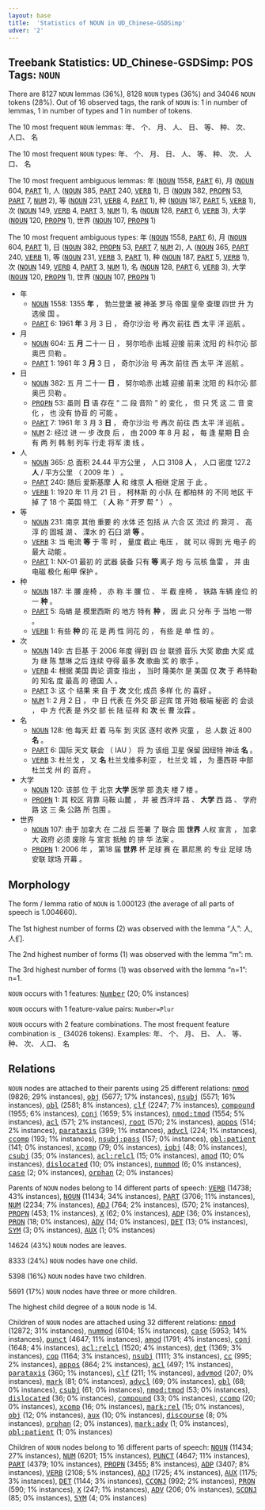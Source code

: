 ```yaml
---
layout: base
title:  'Statistics of NOUN in UD_Chinese-GSDSimp'
udver: '2'
---
```


## Treebank Statistics: UD_Chinese-GSDSimp: POS Tags: `NOUN`

There are 8127 `NOUN` lemmas (36%), 8128 `NOUN` types (36%) and 34046 `NOUN` tokens (28%).
Out of 16 observed tags, the rank of `NOUN` is: 1 in number of lemmas, 1 in number of types and 1 in number of tokens.

The 10 most frequent `NOUN` lemmas: 年、 个、 月、 人、 日、 等、 种、 次、 人口、 名

The 10 most frequent `NOUN` types:  年、 个、 月、 日、 人、 等、 种、 次、 人口、 名

The 10 most frequent ambiguous lemmas: 年 (<tt><a href="zh_gsdsimp-pos-NOUN.html">NOUN</a></tt> 1558, <tt><a href="zh_gsdsimp-pos-PART.html">PART</a></tt> 6), 月 (<tt><a href="zh_gsdsimp-pos-NOUN.html">NOUN</a></tt> 604, <tt><a href="zh_gsdsimp-pos-PART.html">PART</a></tt> 1), 人 (<tt><a href="zh_gsdsimp-pos-NOUN.html">NOUN</a></tt> 385, <tt><a href="zh_gsdsimp-pos-PART.html">PART</a></tt> 240, <tt><a href="zh_gsdsimp-pos-VERB.html">VERB</a></tt> 1), 日 (<tt><a href="zh_gsdsimp-pos-NOUN.html">NOUN</a></tt> 382, <tt><a href="zh_gsdsimp-pos-PROPN.html">PROPN</a></tt> 53, <tt><a href="zh_gsdsimp-pos-PART.html">PART</a></tt> 7, <tt><a href="zh_gsdsimp-pos-NUM.html">NUM</a></tt> 2), 等 (<tt><a href="zh_gsdsimp-pos-NOUN.html">NOUN</a></tt> 231, <tt><a href="zh_gsdsimp-pos-VERB.html">VERB</a></tt> 4, <tt><a href="zh_gsdsimp-pos-PART.html">PART</a></tt> 1), 种 (<tt><a href="zh_gsdsimp-pos-NOUN.html">NOUN</a></tt> 187, <tt><a href="zh_gsdsimp-pos-PART.html">PART</a></tt> 5, <tt><a href="zh_gsdsimp-pos-VERB.html">VERB</a></tt> 1), 次 (<tt><a href="zh_gsdsimp-pos-NOUN.html">NOUN</a></tt> 149, <tt><a href="zh_gsdsimp-pos-VERB.html">VERB</a></tt> 4, <tt><a href="zh_gsdsimp-pos-PART.html">PART</a></tt> 3, <tt><a href="zh_gsdsimp-pos-NUM.html">NUM</a></tt> 1), 名 (<tt><a href="zh_gsdsimp-pos-NOUN.html">NOUN</a></tt> 128, <tt><a href="zh_gsdsimp-pos-PART.html">PART</a></tt> 6, <tt><a href="zh_gsdsimp-pos-VERB.html">VERB</a></tt> 3), 大学 (<tt><a href="zh_gsdsimp-pos-NOUN.html">NOUN</a></tt> 120, <tt><a href="zh_gsdsimp-pos-PROPN.html">PROPN</a></tt> 1), 世界 (<tt><a href="zh_gsdsimp-pos-NOUN.html">NOUN</a></tt> 107, <tt><a href="zh_gsdsimp-pos-PROPN.html">PROPN</a></tt> 1)

The 10 most frequent ambiguous types:  年 (<tt><a href="zh_gsdsimp-pos-NOUN.html">NOUN</a></tt> 1558, <tt><a href="zh_gsdsimp-pos-PART.html">PART</a></tt> 6), 月 (<tt><a href="zh_gsdsimp-pos-NOUN.html">NOUN</a></tt> 604, <tt><a href="zh_gsdsimp-pos-PART.html">PART</a></tt> 1), 日 (<tt><a href="zh_gsdsimp-pos-NOUN.html">NOUN</a></tt> 382, <tt><a href="zh_gsdsimp-pos-PROPN.html">PROPN</a></tt> 53, <tt><a href="zh_gsdsimp-pos-PART.html">PART</a></tt> 7, <tt><a href="zh_gsdsimp-pos-NUM.html">NUM</a></tt> 2), 人 (<tt><a href="zh_gsdsimp-pos-NOUN.html">NOUN</a></tt> 365, <tt><a href="zh_gsdsimp-pos-PART.html">PART</a></tt> 240, <tt><a href="zh_gsdsimp-pos-VERB.html">VERB</a></tt> 1), 等 (<tt><a href="zh_gsdsimp-pos-NOUN.html">NOUN</a></tt> 231, <tt><a href="zh_gsdsimp-pos-VERB.html">VERB</a></tt> 3, <tt><a href="zh_gsdsimp-pos-PART.html">PART</a></tt> 1), 种 (<tt><a href="zh_gsdsimp-pos-NOUN.html">NOUN</a></tt> 187, <tt><a href="zh_gsdsimp-pos-PART.html">PART</a></tt> 5, <tt><a href="zh_gsdsimp-pos-VERB.html">VERB</a></tt> 1), 次 (<tt><a href="zh_gsdsimp-pos-NOUN.html">NOUN</a></tt> 149, <tt><a href="zh_gsdsimp-pos-VERB.html">VERB</a></tt> 4, <tt><a href="zh_gsdsimp-pos-PART.html">PART</a></tt> 3, <tt><a href="zh_gsdsimp-pos-NUM.html">NUM</a></tt> 1), 名 (<tt><a href="zh_gsdsimp-pos-NOUN.html">NOUN</a></tt> 128, <tt><a href="zh_gsdsimp-pos-PART.html">PART</a></tt> 6, <tt><a href="zh_gsdsimp-pos-VERB.html">VERB</a></tt> 3), 大学 (<tt><a href="zh_gsdsimp-pos-NOUN.html">NOUN</a></tt> 120, <tt><a href="zh_gsdsimp-pos-PROPN.html">PROPN</a></tt> 1), 世界 (<tt><a href="zh_gsdsimp-pos-NOUN.html">NOUN</a></tt> 107, <tt><a href="zh_gsdsimp-pos-PROPN.html">PROPN</a></tt> 1)


* 年
  * <tt><a href="zh_gsdsimp-pos-NOUN.html">NOUN</a></tt> 1558: 1355 <b>年</b> ， 勃兰登堡 被 神圣 罗马 帝国 皇帝 查理 四世 升 为 选侯 国 。
  * <tt><a href="zh_gsdsimp-pos-PART.html">PART</a></tt> 6: 1961 <b>年</b> 3 月 3 日 ， 奇尔沙治 号 再次 前往 西 太平 洋 巡航 。
* 月
  * <tt><a href="zh_gsdsimp-pos-NOUN.html">NOUN</a></tt> 604: 五 <b>月</b> 二十一 日 ， 努尔哈赤 出城 迎接 前来 沈阳 的 科尔沁 部 奥巴 贝勒 。
  * <tt><a href="zh_gsdsimp-pos-PART.html">PART</a></tt> 1: 1961 年 3 <b>月</b> 3 日 ， 奇尔沙治 号 再次 前往 西 太平 洋 巡航 。
* 日
  * <tt><a href="zh_gsdsimp-pos-NOUN.html">NOUN</a></tt> 382: 五 月 二十一 <b>日</b> ， 努尔哈赤 出城 迎接 前来 沈阳 的 科尔沁 部 奥巴 贝勒 。
  * <tt><a href="zh_gsdsimp-pos-PROPN.html">PROPN</a></tt> 53: 虽则 <b>日</b> 语 存在 “ 二 段 音阶 ” 的 变化 ， 但 只 凭 这 二 音 变化 ， 也 没有 协音 的 可能 。
  * <tt><a href="zh_gsdsimp-pos-PART.html">PART</a></tt> 7: 1961 年 3 月 3 <b>日</b> ， 奇尔沙治 号 再次 前往 西 太平 洋 巡航 。
  * <tt><a href="zh_gsdsimp-pos-NUM.html">NUM</a></tt> 2: 经过 进 一 步 改良 后 ， 由 2009 年 8 月 起 ， 每 逢 星期 <b>日</b> 会 有 两 列 韩 制 列车 行走 将军 澳 线 。
* 人
  * <tt><a href="zh_gsdsimp-pos-NOUN.html">NOUN</a></tt> 365: 总 面积 24.44 平方公里 ， 人口 3108 <b>人</b> ， 人口 密度 127.2 <b>人</b> / 平方公里 （ 2009 年 ） 。
  * <tt><a href="zh_gsdsimp-pos-PART.html">PART</a></tt> 240: 随后 爱斯基摩 <b>人</b> 和 维京 <b>人</b> 相继 定居 于 此 。
  * <tt><a href="zh_gsdsimp-pos-VERB.html">VERB</a></tt> 1: 1920 年 11 月 21 日 ， 柯林斯 的 小队 在 都柏林 的 不同 地区 干掉 了 18 个 英国 特工 （ <b>人</b> 称 “ 开罗 帮 ” ） 。
* 等
  * <tt><a href="zh_gsdsimp-pos-NOUN.html">NOUN</a></tt> 231: 南京 其他 重要 的 水体 还 包括 从 六合 区 流过 的 滁河 、 高淳 的 固城 湖 、 溧水 的 石臼 湖 <b>等</b> 。
  * <tt><a href="zh_gsdsimp-pos-VERB.html">VERB</a></tt> 3: 当 电流 <b>等</b> 于 零 时 ， 量度 截止 电压 ， 就 可以 得到 光 电子 的 最大 动能 。
  * <tt><a href="zh_gsdsimp-pos-PART.html">PART</a></tt> 1: NX-01 最初 的 武器 装备 只有 <b>等</b> 离子 炮 与 氚核 鱼雷 ， 并 由 电磁 极化 船甲 保护 。
* 种
  * <tt><a href="zh_gsdsimp-pos-NOUN.html">NOUN</a></tt> 187: 半 腰 座椅 ， 亦 称 半 腰 位 、 半 截 座椅 ， 铁路 车辆 座位 的 一 <b>种</b> 。
  * <tt><a href="zh_gsdsimp-pos-PART.html">PART</a></tt> 5: 岛蚺 是 模里西斯 的 地方 特有 <b>种</b> ， 因 此 只 分布 于 当地 一带 。
  * <tt><a href="zh_gsdsimp-pos-VERB.html">VERB</a></tt> 1: 有些 <b>种</b> 的 花 是 两 性 同花 的 ， 有些 是 单 性 的 。
* 次
  * <tt><a href="zh_gsdsimp-pos-NOUN.html">NOUN</a></tt> 149: 古 巨基 于 2006 年度 得到 四 台 联颁 音乐 大奖 歌曲 大奖 成 为 继 陈 慧琳 之后 连续 夺得 最多 <b>次</b> 歌曲 奖 的 歌手 。
  * <tt><a href="zh_gsdsimp-pos-VERB.html">VERB</a></tt> 4: 根据 美国 舆论 调查 指出 ， 当时 隆美尔 是 美国 仅 <b>次</b> 于 希特勒 的 知名 度 最高 的 德国 人 。
  * <tt><a href="zh_gsdsimp-pos-PART.html">PART</a></tt> 3: 这 个 结果 来 自 于 <b>次</b> 文化 成员 多样 化 的 喜好 。
  * <tt><a href="zh_gsdsimp-pos-NUM.html">NUM</a></tt> 1: 2 月 2 日 ， 中 日 代表 在 外交 部 迎宾 馆 开始 极端 秘密 的 会谈 ， 中 方 代表 是 外交 部 长 陆 征祥 和 <b>次</b> 长 曹 汝霖 。
* 名
  * <tt><a href="zh_gsdsimp-pos-NOUN.html">NOUN</a></tt> 128: 他 每天 赶 着 马车 到 灾区 逐村 收养 灾童 ， 总 人数 近 800 <b>名</b> 。
  * <tt><a href="zh_gsdsimp-pos-PART.html">PART</a></tt> 6: 国际 天文 联会 （ IAU ） 将 为 该组 卫星 保留 因纽特 神话 <b>名</b> 。
  * <tt><a href="zh_gsdsimp-pos-VERB.html">VERB</a></tt> 3: 杜兰戈 ， 又 <b>名</b> 杜兰戈维多利亚 ， 杜兰戈 城 ， 为 墨西哥 中部 杜兰戈 州 的 首府 。
* 大学
  * <tt><a href="zh_gsdsimp-pos-NOUN.html">NOUN</a></tt> 120: 该部 位 于 北京 <b>大学</b> 医学 部 逸夫 楼 7 楼 。
  * <tt><a href="zh_gsdsimp-pos-PROPN.html">PROPN</a></tt> 1: 其 校区 背靠 马鞍 山麓 ， 并 被 西洋坪 路 、 <b>大学</b> 西 路 、 学府 路 这 三 条 公路 所 包围 。
* 世界
  * <tt><a href="zh_gsdsimp-pos-NOUN.html">NOUN</a></tt> 107: 由于 加拿大 在 二战 后 签署 了 联合 国 <b>世界</b> 人权 宣言 ， 加拿大 政府 必须 废除 与 宣言 抵触 的 排 华 法案 。
  * <tt><a href="zh_gsdsimp-pos-PROPN.html">PROPN</a></tt> 1: 2006 年 ， 第18 届 <b>世界</b> 杯 足球 赛 在 慕尼黑 的 专业 足球 场 安联 球场 开幕 。

## Morphology

The form / lemma ratio of `NOUN` is 1.000123 (the average of all parts of speech is 1.004660).

The 1st highest number of forms (2) was observed with the lemma “人”: 人, 人们.

The 2nd highest number of forms (1) was observed with the lemma “m”: m.

The 3rd highest number of forms (1) was observed with the lemma “n=1”: n=1.

`NOUN` occurs with 1 features: <tt><a href="zh_gsdsimp-feat-Number.html">Number</a></tt> (20; 0% instances)

`NOUN` occurs with 1 feature-value pairs: `Number=Plur`

`NOUN` occurs with 2 feature combinations.
The most frequent feature combination is `_` (34026 tokens).
Examples: 年、 个、 月、 日、 人、 等、 种、 次、 人口、 名


## Relations

`NOUN` nodes are attached to their parents using 25 different relations: <tt><a href="zh_gsdsimp-dep-nmod.html">nmod</a></tt> (9826; 29% instances), <tt><a href="zh_gsdsimp-dep-obj.html">obj</a></tt> (5677; 17% instances), <tt><a href="zh_gsdsimp-dep-nsubj.html">nsubj</a></tt> (5571; 16% instances), <tt><a href="zh_gsdsimp-dep-obl.html">obl</a></tt> (2581; 8% instances), <tt><a href="zh_gsdsimp-dep-clf.html">clf</a></tt> (2247; 7% instances), <tt><a href="zh_gsdsimp-dep-compound.html">compound</a></tt> (1955; 6% instances), <tt><a href="zh_gsdsimp-dep-conj.html">conj</a></tt> (1659; 5% instances), <tt><a href="zh_gsdsimp-dep-nmod-tmod.html">nmod:tmod</a></tt> (1554; 5% instances), <tt><a href="zh_gsdsimp-dep-acl.html">acl</a></tt> (571; 2% instances), <tt><a href="zh_gsdsimp-dep-root.html">root</a></tt> (570; 2% instances), <tt><a href="zh_gsdsimp-dep-appos.html">appos</a></tt> (514; 2% instances), <tt><a href="zh_gsdsimp-dep-parataxis.html">parataxis</a></tt> (399; 1% instances), <tt><a href="zh_gsdsimp-dep-advcl.html">advcl</a></tt> (224; 1% instances), <tt><a href="zh_gsdsimp-dep-ccomp.html">ccomp</a></tt> (193; 1% instances), <tt><a href="zh_gsdsimp-dep-nsubj-pass.html">nsubj:pass</a></tt> (157; 0% instances), <tt><a href="zh_gsdsimp-dep-obl-patient.html">obl:patient</a></tt> (141; 0% instances), <tt><a href="zh_gsdsimp-dep-xcomp.html">xcomp</a></tt> (79; 0% instances), <tt><a href="zh_gsdsimp-dep-iobj.html">iobj</a></tt> (48; 0% instances), <tt><a href="zh_gsdsimp-dep-csubj.html">csubj</a></tt> (35; 0% instances), <tt><a href="zh_gsdsimp-dep-acl-relcl.html">acl:relcl</a></tt> (15; 0% instances), <tt><a href="zh_gsdsimp-dep-amod.html">amod</a></tt> (10; 0% instances), <tt><a href="zh_gsdsimp-dep-dislocated.html">dislocated</a></tt> (10; 0% instances), <tt><a href="zh_gsdsimp-dep-nummod.html">nummod</a></tt> (6; 0% instances), <tt><a href="zh_gsdsimp-dep-case.html">case</a></tt> (2; 0% instances), <tt><a href="zh_gsdsimp-dep-orphan.html">orphan</a></tt> (2; 0% instances)

Parents of `NOUN` nodes belong to 14 different parts of speech: <tt><a href="zh_gsdsimp-pos-VERB.html">VERB</a></tt> (14738; 43% instances), <tt><a href="zh_gsdsimp-pos-NOUN.html">NOUN</a></tt> (11434; 34% instances), <tt><a href="zh_gsdsimp-pos-PART.html">PART</a></tt> (3706; 11% instances), <tt><a href="zh_gsdsimp-pos-NUM.html">NUM</a></tt> (2234; 7% instances), <tt><a href="zh_gsdsimp-pos-ADJ.html">ADJ</a></tt> (764; 2% instances),  (570; 2% instances), <tt><a href="zh_gsdsimp-pos-PROPN.html">PROPN</a></tt> (453; 1% instances), <tt><a href="zh_gsdsimp-pos-X.html">X</a></tt> (62; 0% instances), <tt><a href="zh_gsdsimp-pos-ADP.html">ADP</a></tt> (36; 0% instances), <tt><a href="zh_gsdsimp-pos-PRON.html">PRON</a></tt> (18; 0% instances), <tt><a href="zh_gsdsimp-pos-ADV.html">ADV</a></tt> (14; 0% instances), <tt><a href="zh_gsdsimp-pos-DET.html">DET</a></tt> (13; 0% instances), <tt><a href="zh_gsdsimp-pos-SYM.html">SYM</a></tt> (3; 0% instances), <tt><a href="zh_gsdsimp-pos-AUX.html">AUX</a></tt> (1; 0% instances)

14624 (43%) `NOUN` nodes are leaves.

8333 (24%) `NOUN` nodes have one child.

5398 (16%) `NOUN` nodes have two children.

5691 (17%) `NOUN` nodes have three or more children.

The highest child degree of a `NOUN` node is 14.

Children of `NOUN` nodes are attached using 32 different relations: <tt><a href="zh_gsdsimp-dep-nmod.html">nmod</a></tt> (12872; 31% instances), <tt><a href="zh_gsdsimp-dep-nummod.html">nummod</a></tt> (6104; 15% instances), <tt><a href="zh_gsdsimp-dep-case.html">case</a></tt> (5953; 14% instances), <tt><a href="zh_gsdsimp-dep-punct.html">punct</a></tt> (4647; 11% instances), <tt><a href="zh_gsdsimp-dep-amod.html">amod</a></tt> (1791; 4% instances), <tt><a href="zh_gsdsimp-dep-conj.html">conj</a></tt> (1648; 4% instances), <tt><a href="zh_gsdsimp-dep-acl-relcl.html">acl:relcl</a></tt> (1520; 4% instances), <tt><a href="zh_gsdsimp-dep-det.html">det</a></tt> (1369; 3% instances), <tt><a href="zh_gsdsimp-dep-cop.html">cop</a></tt> (1164; 3% instances), <tt><a href="zh_gsdsimp-dep-nsubj.html">nsubj</a></tt> (1111; 3% instances), <tt><a href="zh_gsdsimp-dep-cc.html">cc</a></tt> (995; 2% instances), <tt><a href="zh_gsdsimp-dep-appos.html">appos</a></tt> (864; 2% instances), <tt><a href="zh_gsdsimp-dep-acl.html">acl</a></tt> (497; 1% instances), <tt><a href="zh_gsdsimp-dep-parataxis.html">parataxis</a></tt> (360; 1% instances), <tt><a href="zh_gsdsimp-dep-clf.html">clf</a></tt> (211; 1% instances), <tt><a href="zh_gsdsimp-dep-advmod.html">advmod</a></tt> (207; 0% instances), <tt><a href="zh_gsdsimp-dep-mark.html">mark</a></tt> (81; 0% instances), <tt><a href="zh_gsdsimp-dep-advcl.html">advcl</a></tt> (69; 0% instances), <tt><a href="zh_gsdsimp-dep-obl.html">obl</a></tt> (68; 0% instances), <tt><a href="zh_gsdsimp-dep-csubj.html">csubj</a></tt> (61; 0% instances), <tt><a href="zh_gsdsimp-dep-nmod-tmod.html">nmod:tmod</a></tt> (53; 0% instances), <tt><a href="zh_gsdsimp-dep-dislocated.html">dislocated</a></tt> (36; 0% instances), <tt><a href="zh_gsdsimp-dep-compound.html">compound</a></tt> (33; 0% instances), <tt><a href="zh_gsdsimp-dep-ccomp.html">ccomp</a></tt> (20; 0% instances), <tt><a href="zh_gsdsimp-dep-xcomp.html">xcomp</a></tt> (16; 0% instances), <tt><a href="zh_gsdsimp-dep-mark-rel.html">mark:rel</a></tt> (15; 0% instances), <tt><a href="zh_gsdsimp-dep-obj.html">obj</a></tt> (12; 0% instances), <tt><a href="zh_gsdsimp-dep-aux.html">aux</a></tt> (10; 0% instances), <tt><a href="zh_gsdsimp-dep-discourse.html">discourse</a></tt> (8; 0% instances), <tt><a href="zh_gsdsimp-dep-orphan.html">orphan</a></tt> (2; 0% instances), <tt><a href="zh_gsdsimp-dep-mark-adv.html">mark:adv</a></tt> (1; 0% instances), <tt><a href="zh_gsdsimp-dep-obl-patient.html">obl:patient</a></tt> (1; 0% instances)

Children of `NOUN` nodes belong to 16 different parts of speech: <tt><a href="zh_gsdsimp-pos-NOUN.html">NOUN</a></tt> (11434; 27% instances), <tt><a href="zh_gsdsimp-pos-NUM.html">NUM</a></tt> (6201; 15% instances), <tt><a href="zh_gsdsimp-pos-PUNCT.html">PUNCT</a></tt> (4647; 11% instances), <tt><a href="zh_gsdsimp-pos-PART.html">PART</a></tt> (4379; 10% instances), <tt><a href="zh_gsdsimp-pos-PROPN.html">PROPN</a></tt> (3455; 8% instances), <tt><a href="zh_gsdsimp-pos-ADP.html">ADP</a></tt> (3407; 8% instances), <tt><a href="zh_gsdsimp-pos-VERB.html">VERB</a></tt> (2108; 5% instances), <tt><a href="zh_gsdsimp-pos-ADJ.html">ADJ</a></tt> (1725; 4% instances), <tt><a href="zh_gsdsimp-pos-AUX.html">AUX</a></tt> (1175; 3% instances), <tt><a href="zh_gsdsimp-pos-DET.html">DET</a></tt> (1144; 3% instances), <tt><a href="zh_gsdsimp-pos-CCONJ.html">CCONJ</a></tt> (992; 2% instances), <tt><a href="zh_gsdsimp-pos-PRON.html">PRON</a></tt> (590; 1% instances), <tt><a href="zh_gsdsimp-pos-X.html">X</a></tt> (247; 1% instances), <tt><a href="zh_gsdsimp-pos-ADV.html">ADV</a></tt> (206; 0% instances), <tt><a href="zh_gsdsimp-pos-SCONJ.html">SCONJ</a></tt> (85; 0% instances), <tt><a href="zh_gsdsimp-pos-SYM.html">SYM</a></tt> (4; 0% instances)

